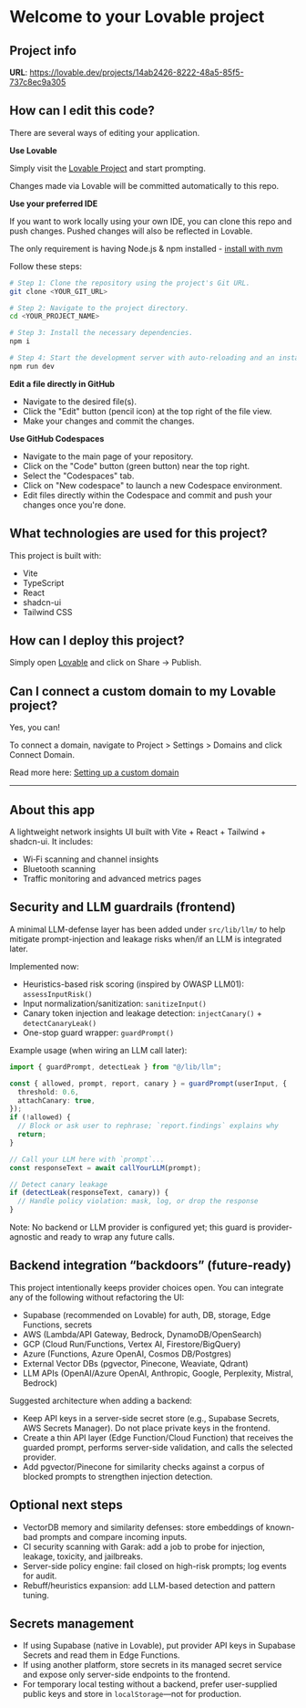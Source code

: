 # Welcome to your Lovable project

## Project info

**URL**: https://lovable.dev/projects/14ab2426-8222-48a5-85f5-737c8ec9a305

## How can I edit this code?

There are several ways of editing your application.

**Use Lovable**

Simply visit the [Lovable Project](https://lovable.dev/projects/14ab2426-8222-48a5-85f5-737c8ec9a305) and start prompting.

Changes made via Lovable will be committed automatically to this repo.

**Use your preferred IDE**

If you want to work locally using your own IDE, you can clone this repo and push changes. Pushed changes will also be reflected in Lovable.

The only requirement is having Node.js & npm installed - [install with nvm](https://github.com/nvm-sh/nvm#installing-and-updating)

Follow these steps:

```sh
# Step 1: Clone the repository using the project's Git URL.
git clone <YOUR_GIT_URL>

# Step 2: Navigate to the project directory.
cd <YOUR_PROJECT_NAME>

# Step 3: Install the necessary dependencies.
npm i

# Step 4: Start the development server with auto-reloading and an instant preview.
npm run dev
```

**Edit a file directly in GitHub**

- Navigate to the desired file(s).
- Click the "Edit" button (pencil icon) at the top right of the file view.
- Make your changes and commit the changes.

**Use GitHub Codespaces**

- Navigate to the main page of your repository.
- Click on the "Code" button (green button) near the top right.
- Select the "Codespaces" tab.
- Click on "New codespace" to launch a new Codespace environment.
- Edit files directly within the Codespace and commit and push your changes once you're done.

## What technologies are used for this project?

This project is built with:

- Vite
- TypeScript
- React
- shadcn-ui
- Tailwind CSS

## How can I deploy this project?

Simply open [Lovable](https://lovable.dev/projects/14ab2426-8222-48a5-85f5-737c8ec9a305) and click on Share -> Publish.

## Can I connect a custom domain to my Lovable project?

Yes, you can!

To connect a domain, navigate to Project > Settings > Domains and click Connect Domain.

Read more here: [Setting up a custom domain](https://docs.lovable.dev/tips-tricks/custom-domain#step-by-step-guide)

---

## About this app

A lightweight network insights UI built with Vite + React + Tailwind + shadcn-ui. It includes:
- Wi‑Fi scanning and channel insights
- Bluetooth scanning
- Traffic monitoring and advanced metrics pages

## Security and LLM guardrails (frontend)

A minimal LLM-defense layer has been added under `src/lib/llm/` to help mitigate prompt-injection and leakage risks when/if an LLM is integrated later.

Implemented now:
- Heuristics-based risk scoring (inspired by OWASP LLM01): `assessInputRisk()`
- Input normalization/sanitization: `sanitizeInput()`
- Canary token injection and leakage detection: `injectCanary()` + `detectCanaryLeak()`
- One-stop guard wrapper: `guardPrompt()`

Example usage (when wiring an LLM call later):
```ts
import { guardPrompt, detectLeak } from "@/lib/llm";

const { allowed, prompt, report, canary } = guardPrompt(userInput, {
  threshold: 0.6,
  attachCanary: true,
});
if (!allowed) {
  // Block or ask user to rephrase; `report.findings` explains why
  return;
}

// Call your LLM here with `prompt`...
const responseText = await callYourLLM(prompt);

// Detect canary leakage
if (detectLeak(responseText, canary)) {
  // Handle policy violation: mask, log, or drop the response
}
```

Note: No backend or LLM provider is configured yet; this guard is provider-agnostic and ready to wrap any future calls.

## Backend integration “backdoors” (future-ready)

This project intentionally keeps provider choices open. You can integrate any of the following without refactoring the UI:
- Supabase (recommended on Lovable) for auth, DB, storage, Edge Functions, secrets
- AWS (Lambda/API Gateway, Bedrock, DynamoDB/OpenSearch)
- GCP (Cloud Run/Functions, Vertex AI, Firestore/BigQuery)
- Azure (Functions, Azure OpenAI, Cosmos DB/Postgres)
- External Vector DBs (pgvector, Pinecone, Weaviate, Qdrant)
- LLM APIs (OpenAI/Azure OpenAI, Anthropic, Google, Perplexity, Mistral, Bedrock)

Suggested architecture when adding a backend:
- Keep API keys in a server-side secret store (e.g., Supabase Secrets, AWS Secrets Manager). Do not place private keys in the frontend.
- Create a thin API layer (Edge Function/Cloud Function) that receives the guarded prompt, performs server-side validation, and calls the selected provider.
- Add pgvector/Pinecone for similarity checks against a corpus of blocked prompts to strengthen injection detection.

## Optional next steps

- VectorDB memory and similarity defenses: store embeddings of known-bad prompts and compare incoming inputs.
- CI security scanning with Garak: add a job to probe for injection, leakage, toxicity, and jailbreaks.
- Server-side policy engine: fail closed on high-risk prompts; log events for audit.
- Rebuff/heuristics expansion: add LLM-based detection and pattern tuning.

## Secrets management

- If using Supabase (native in Lovable), put provider API keys in Supabase Secrets and read them in Edge Functions.
- If using another platform, store secrets in its managed secret service and expose only server-side endpoints to the frontend.
- For temporary local testing without a backend, prefer user-supplied public keys and store in `localStorage`—not for production.
